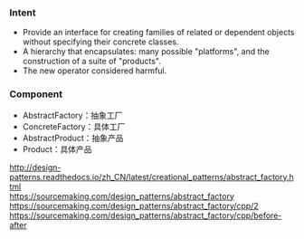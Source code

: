 ### Intent
* Provide an interface for creating families of related or dependent objects without specifying their concrete classes.
* A hierarchy that encapsulates: many possible "platforms", and the construction of a suite of "products".
* The new operator considered harmful.

### Component
* AbstractFactory：抽象工厂
* ConcreteFactory：具体工厂
* AbstractProduct：抽象产品
* Product：具体产品


http://design-patterns.readthedocs.io/zh_CN/latest/creational_patterns/abstract_factory.html   
https://sourcemaking.com/design_patterns/abstract_factory    
https://sourcemaking.com/design_patterns/abstract_factory/cpp/2   
https://sourcemaking.com/design_patterns/abstract_factory/cpp/before-after    
